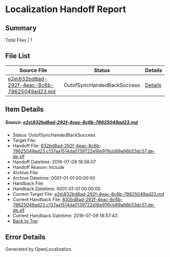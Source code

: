 # <a name='report-top'></a> Localization Handoff Report

## Summary
 Total Files | 1

## File List
 Source File | Status | Details 
 ----------- | ------ | ------- 
 [e2e\832bd8ad-292f-4eac-8c6b-78625049ad23.md](https://github.com/OpenLocalizationTestOrg/oltest/blob/12de17eae1691614bb51c1ad18f43d7aec96cf78/e2e/832bd8ad-292f-4eac-8c6b-78625049ad23.md) | OutofSyncHandedBackSuccess | [Details](#a2e054f0a56c7748217a0387911170d3a5c1f19f1)

## Item Details
##### <a name='a2e054f0a56c7748217a0387911170d3a5c1f19f1'></a> Source: [e2e\832bd8ad-292f-4eac-8c6b-78625049ad23.md](https://github.com/OpenLocalizationTestOrg/oltest/blob/12de17eae1691614bb51c1ad18f43d7aec96cf78/e2e/832bd8ad-292f-4eac-8c6b-78625049ad23.md)
* Status: OutofSyncHandedBackSuccess
* Target File: 
* Handoff File: [832bd8ad-292f-4eac-8c6b-78625049ad23.c137aa1514da0139722e16e976cb89a66b53dc57.de-de.xlf](https://github.com/OpenLocalizationTestOrg/olhandoff-e2e/blob/5946656499fd98bf1ce6a7f91e2b59b697bb161e/ol-handoff/OpenLocalizationTestOrg/oltest-dede-fly/ci/ht/832bd8ad-292f-4eac-8c6b-78625049ad23.c137aa1514da0139722e16e976cb89a66b53dc57.de-de.xlf)
* Handoff Datetime: 2016-07-09 18:58:07
* Handoff Reason: Include
* Archive File: 
* Archive Datetime: 0001-01-01 00:00:00
* Handback File: 
* Handback Datetime: 0001-01-01 00:00:00
* Current Target File: [e2e\832bd8ad-292f-4eac-8c6b-78625049ad23.md](https://github.com/OpenLocalizationTestOrg/oltest-dede-fly/blob/2923cef8e08d8fc69550e7e7a1fe4f78a4406ef1/e2e/832bd8ad-292f-4eac-8c6b-78625049ad23.md)
* Current Handback File: [832bd8ad-292f-4eac-8c6b-78625049ad23.c137aa1514da0139722e16e976cb89a66b53dc57.de-de.xlf](https://github.com/OpenLocalizationTestOrg/olhandback-e2e/blob/445400c6aff2ee15210e01f2ba878e4b6fa5b198/ol-handback/OpenLocalizationTestOrg/oltest-dede-fly/ci/ht/832bd8ad-292f-4eac-8c6b-78625049ad23.c137aa1514da0139722e16e976cb89a66b53dc57.de-de.xlf)
* Current Handback Datetime: 2016-07-09 18:57:43
* [Back to Top](#report-top)


## Error Details

Generated by OpenLocalization.
